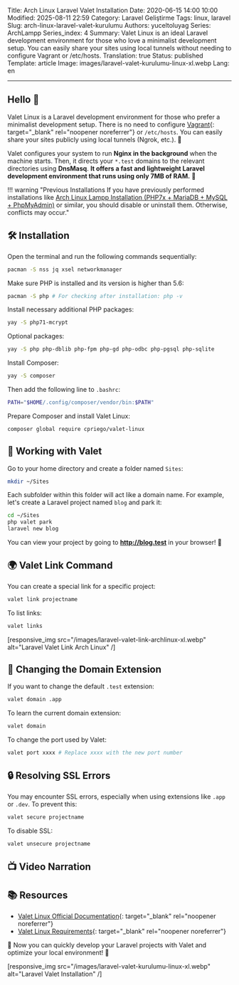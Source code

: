 Title: Arch Linux Laravel Valet Installation
Date: 2020-06-15 14:00 10:00
Modified: 2025-08-11 22:59
Category: Laravel Geliştirme
Tags: linux, laravel
Slug: arch-linux-laravel-valet-kurulumu
Authors: yuceltoluyag
Series: ArchLampp
Series_index: 4
Summary: Valet Linux is an ideal Laravel development environment for those who love a minimalist development setup. You can easily share your sites using local tunnels without needing to configure Vagrant or /etc/hosts.
Translation: true
Status: published
Template: article
Image: images/laravel-valet-kurulumu-linux-xl.webp
Lang: en

---

## Hello 👋

Valet Linux is a Laravel development environment for those who prefer a minimalist development setup. There is no need to configure [Vagrant](/archlinux-virtualbox-vagrant-laravel-phpmyadmin-kurulumu){: target="_blank" rel="noopener noreferrer"} or `/etc/hosts`. You can easily share your sites publicly using local tunnels (Ngrok, etc.). 🚀

Valet configures your system to run **Nginx in the background** when the machine starts. Then, it directs your `*.test` domains to the relevant directories using **DnsMasq**. **It offers a fast and lightweight Laravel development environment that runs using only 7MB of RAM.** 🎯

!!! warning "Previous Installations If you have previously performed installations like <a href="https://yuceltoluyag.github.io/arch-linux-lampp-kurulumu-php7x-mariadb-mysql-phpmyadmin/" rel="noopener noreferrer" target="_blank">Arch Linux Lampp Installation (PHP7x + MariaDB + MySQL + PhpMyAdmin)</a> or similar, you should disable or uninstall them. Otherwise, conflicts may occur."

## 🛠 Installation

Open the terminal and run the following commands sequentially:

```bash
pacman -S nss jq xsel networkmanager
```

Make sure PHP is installed and its version is higher than 5.6:

```bash
pacman -S php # For checking after installation: php -v
```

Install necessary additional PHP packages:

```bash
yay -S php71-mcrypt
```

Optional packages:

```bash
yay -S php php-dblib php-fpm php-gd php-odbc php-pgsql php-sqlite
```

Install Composer:

```bash
yay -S composer
```

Then add the following line to `.bashrc`:

```bash
PATH="$HOME/.config/composer/vendor/bin:$PATH"
```

Prepare Composer and install Valet Linux:

```bash
composer global require cpriego/valet-linux
```

## 🎉 Working with Valet

Go to your home directory and create a folder named `Sites`:

```bash
mkdir ~/Sites
```

Each subfolder within this folder will act like a domain name. For example, let's create a Laravel project named `blog` and park it:

```bash
cd ~/Sites
php valet park
laravel new blog
```

You can view your project by going to **http://blog.test** in your browser! 🎊

## 🌍 Valet Link Command

You can create a special link for a specific project:

```bash
valet link projectname
```

To list links:

```bash
valet links
```

[responsive_img src="/images/laravel-valet-link-archlinux-xl.webp" alt="Laravel Valet Link Arch Linux" /]

## 🔧 Changing the Domain Extension

If you want to change the default `.test` extension:

```bash
valet domain .app
```

To learn the current domain extension:

```bash
valet domain
```

To change the port used by Valet:

```bash
valet port xxxx # Replace xxxx with the new port number
```

## 🔒 Resolving SSL Errors

You may encounter SSL errors, especially when using extensions like `.app` or `.dev`. To prevent this:

```bash
valet secure projectname
```

To disable SSL:

```bash
valet unsecure projectname
```

## 📺 Video Narration

<script type="module" src="https://cdn.jsdelivr.net/npm/@justinribeiro/lite-youtube@1/lite-youtube.min.js"></script>

<lite-youtube videoid="-Qdxa0XjkgQ"></lite-youtube>

## 📚 Resources

- [Valet Linux Official Documentation](https://cpriego.github.io/valet-linux/index#installation){: target="_blank" rel="noopener noreferrer"}
- [Valet Linux Requirements](https://cpriego.github.io/valet-linux/requirements.html#arch){: target="_blank" rel="noopener noreferrer"}

🎯 Now you can quickly develop your Laravel projects with Valet and optimize your local environment! 🚀

[responsive_img src="/images/laravel-valet-kurulumu-linux-xl.webp" alt="Laravel Valet Installation" /]